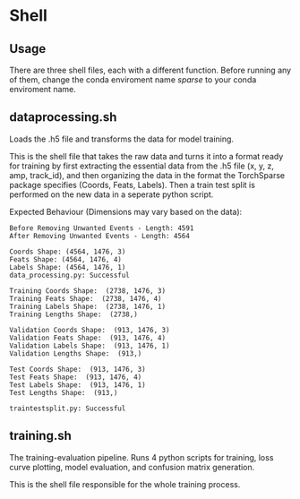 # Shell

## Usage

There are three shell files, each with a different function. Before running any of them, change the conda enviroment name *sparse* to your conda enviroment name. 

## dataprocessing.sh

Loads the .h5 file and transforms the data for model training. 

This is the shell file that takes the raw data and turns it into a format ready for training by first extracting the essential data from the .h5 file (x, y, z, amp, track_id), and then organizing the data in the format the TorchSparse package specifies (Coords, Feats, Labels). Then a train test split is performed on the new data in a seperate python script.

Expected Behaviour (Dimensions may vary based on the data): 

```
Before Removing Unwanted Events - Length: 4591
After Removing Unwanted Events - Length: 4564

Coords Shape: (4564, 1476, 3)
Feats Shape: (4564, 1476, 4)
Labels Shape: (4564, 1476, 1)
data_processing.py: Successful

Training Coords Shape:  (2738, 1476, 3)
Training Feats Shape:  (2738, 1476, 4)
Training Labels Shape:  (2738, 1476, 1)
Training Lengths Shape:  (2738,)

Validation Coords Shape:  (913, 1476, 3)
Validation Feats Shape:  (913, 1476, 4)
Validation Labels Shape:  (913, 1476, 1)
Validation Lengths Shape:  (913,)

Test Coords Shape:  (913, 1476, 3)
Test Feats Shape:  (913, 1476, 4)
Test Labels Shape:  (913, 1476, 1)
Test Lengths Shape:  (913,)

traintestsplit.py: Successful
```

## training.sh

The training-evaluation pipeline. Runs 4 python scripts for training, loss curve plotting, model evaluation, and confusion matrix generation.

This is the shell file responsible for the whole training process. 

